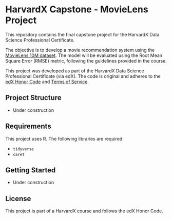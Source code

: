 # HarvardX Capstone - MovieLens Project

This repository contains the final capstone project for the HarvardX Data Science Professional Certificate.

The objective is to develop a movie recommendation system using the [MovieLens 10M dataset](https://grouplens.org/datasets/movielens/10m/). The model will be evaluated using the Root Mean Square Error (RMSE) metric, following the guidelines provided in the course.

This project was developed as part of the HarvardX Data Science Professional Certificate (via edX). The code is original and adheres to the [edX Honor Code](https://www.edx.org/edx-honor-code) and [Terms of Service](https://www.edx.org/edx-terms-service).

## Project Structure

- Under construction

## Requirements

This project uses R. The following libraries are required:
- `tidyverse`
- `caret`

## Getting Started

- Under construction

## License

This project is part of a HarvardX course and follows the edX Honor Code.

